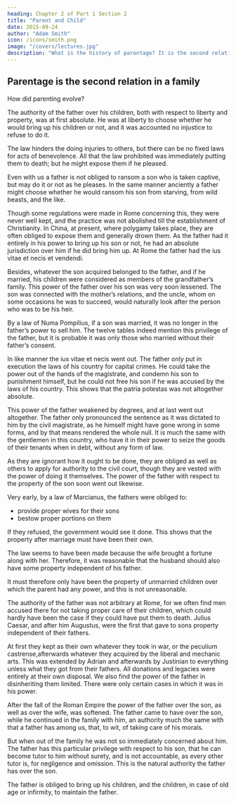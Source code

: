 ```yaml
---
heading: Chapter 2 of Part 1 Section 2
title: "Parent and Child"
date: 2015-09-24
author: "Adam Smith"
icon: /icons/smith.png
image: "/covers/lectures.jpg"
description: "What is the history of parentage? It is the second relation in which we were to consider man as a member of a family"
---
```



<!-- We come now to consider the history of  -->

## Parentage is the second relation in a family

How did parenting evolve?

The authority of the father over his children, both with respect to liberty and property, was at first absolute.
He was at liberty to choose whether he would bring up his children or not, and it was accounted no injustice to refuse to do it.

The law hinders the doing injuries to others, but there can be no fixed laws for acts of benevolence.
All that the law prohibited was immediately putting them to death;
but he might expose them if he pleased.

Even with us a father is not obliged to ransom a son who is taken captive, but may do it or not as he pleases.
In the same manner anciently a father might choose whether he would ransom his son from starving, from wild beasts, and the like.

Though some regulations were made in Rome concerning this, they were never well kept, and the practice was not abolished till the establishment of Christianity.
In China, at present, where polygamy takes place, they are often obliged to expose them and generally drown them.
As the father had it entirely in his power to bring up his son or not, he had an absolute jurisdiction over him if he did bring him up.
At Rome the father had the ius vitae et necis et vendendi.

Besides, whatever the son acquired belonged to the father, and if he married, his children were considered as members of the grandfather’s family.
This power of the father over his son was very soon lessened.
The son was connected with the mother’s relations, and the uncle, whom on some occasions he was to succeed, would naturally look after the person who was to be his heir.

By a law of Numa Pompilius, if a son was married, it was no longer in the father’s power to sell him.
The twelve tables indeed mention this privilege of the father, but it is probable it was only those who married without their father’s consent.

In like manner the ius vitae et necis went out.
The father only put in execution the laws of his country for capital crimes.
He could take the power out of the hands of the magistrate, and condemn his son to punishment himself, but he could not free his son if he was accused by the laws of his country.
This shows that the patria potestas was not altogether absolute.

This power of the father weakened by degrees, and at last went out altogether.
The father only pronounced the sentence as it was dictated to him by the civil magistrate, as he himself might have gone wrong in some forms, and by that means rendered the whole null.
It is much the same with the gentlemen in this country, who have it in their power to seize the goods of their tenants when in debt, without any form of law.

As they are ignorant how it ought to be done, they are obliged as well as others to apply for authority to the civil court, though they are vested with the power of doing it themselves.
The power of the father with respect to the property of the son soon went out likewise.

Very early, by a law of Marcianus, the fathers were obliged to:
- provide proper wives for their sons
- bestow proper portions on them

If they refused, the government would see it done. This shows that the property after marriage must have been their own.

The law seems to have been made because the wife brought a fortune along with her. Therefore, it was reasonable that the husband should also have some property independent of his father.

It must therefore only have been the property of unmarried children over which the parent had any power, and this is not unreasonable.

The authority of the father was not arbitrary at Rome, for we often find men accused there for not taking proper care of their children, which could hardly have been the case if they could have put them to death.
Julius Caesar, and after him Augustus, were the first that gave to sons property independent of their fathers.

At first they kept as their own whatever they took in war, or the peculium castrense,afterwards whatever they acquired by the liberal and mechanic arts.
This was extended by Adrian and afterwards by Justinian to everything unless what they got from their fathers.
All donations and legacies were entirely at their own disposal.
We also find the power of the father in disinheriting them limited.
There were only certain cases in which it was in his power.

After the fall of the Roman Empire the power of the father over the son, as well as over the wife, was softened.
The father came to have over the son, while he continued in the family with him, an authority much the same with that a father has among us, that, to wit, of taking care of his morals.

But when out of the family he was not so immediately concerned about him.
The father has this particular privilege with respect to his son, that he can become tutor to him without surety, and is not accountable, as every other tutor is, for negligence and omission.
This is the natural authority the father has over the son.

The father is obliged to bring up his children, and the children, in case of old age or infirmity, to maintain the father.
